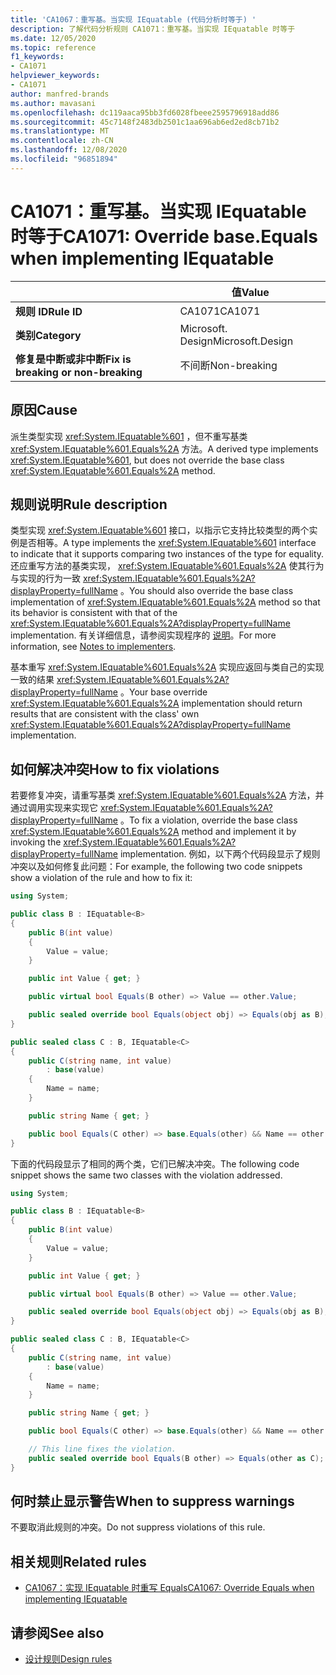 ```yaml
---
title: 'CA1067：重写基。当实现 IEquatable (代码分析时等于) '
description: 了解代码分析规则 CA1071：重写基。当实现 IEquatable 时等于
ms.date: 12/05/2020
ms.topic: reference
f1_keywords:
- CA1071
helpviewer_keywords:
- CA1071
author: manfred-brands
ms.author: mavasani
ms.openlocfilehash: dc119aaca95bb3fd6028fbeee2595796918add86
ms.sourcegitcommit: 45c7148f2483db2501c1aa696ab6ed2ed8cb71b2
ms.translationtype: MT
ms.contentlocale: zh-CN
ms.lasthandoff: 12/08/2020
ms.locfileid: "96851894"
---
```

# <a name="ca1071-override-baseequals-when-implementing-iequatable"></a><span data-ttu-id="1bcb5-103">CA1071：重写基。当实现 IEquatable 时等于</span><span class="sxs-lookup"><span data-stu-id="1bcb5-103">CA1071: Override base.Equals when implementing IEquatable</span></span>

| | <span data-ttu-id="1bcb5-104">值</span><span class="sxs-lookup"><span data-stu-id="1bcb5-104">Value</span></span> |
|-|-|
| <span data-ttu-id="1bcb5-105">**规则 ID**</span><span class="sxs-lookup"><span data-stu-id="1bcb5-105">**Rule ID**</span></span> |<span data-ttu-id="1bcb5-106">CA1071</span><span class="sxs-lookup"><span data-stu-id="1bcb5-106">CA1071</span></span>|
| <span data-ttu-id="1bcb5-107">**类别**</span><span class="sxs-lookup"><span data-stu-id="1bcb5-107">**Category**</span></span> |<span data-ttu-id="1bcb5-108">Microsoft. Design</span><span class="sxs-lookup"><span data-stu-id="1bcb5-108">Microsoft.Design</span></span>|
| <span data-ttu-id="1bcb5-109">**修复是中断或非中断**</span><span class="sxs-lookup"><span data-stu-id="1bcb5-109">**Fix is breaking or non-breaking**</span></span> |<span data-ttu-id="1bcb5-110">不间断</span><span class="sxs-lookup"><span data-stu-id="1bcb5-110">Non-breaking</span></span>|

## <a name="cause"></a><span data-ttu-id="1bcb5-111">原因</span><span class="sxs-lookup"><span data-stu-id="1bcb5-111">Cause</span></span>

<span data-ttu-id="1bcb5-112">派生类型实现 <xref:System.IEquatable%601> ，但不重写基类 <xref:System.IEquatable%601.Equals%2A> 方法。</span><span class="sxs-lookup"><span data-stu-id="1bcb5-112">A derived type implements <xref:System.IEquatable%601>, but does not override the base class <xref:System.IEquatable%601.Equals%2A> method.</span></span>

## <a name="rule-description"></a><span data-ttu-id="1bcb5-113">规则说明</span><span class="sxs-lookup"><span data-stu-id="1bcb5-113">Rule description</span></span>

<span data-ttu-id="1bcb5-114">类型实现 <xref:System.IEquatable%601> 接口，以指示它支持比较类型的两个实例是否相等。</span><span class="sxs-lookup"><span data-stu-id="1bcb5-114">A type implements the <xref:System.IEquatable%601> interface to indicate that it supports comparing two instances of the type for equality.</span></span> <span data-ttu-id="1bcb5-115">还应重写方法的基类实现， <xref:System.IEquatable%601.Equals%2A> 使其行为与实现的行为一致 <xref:System.IEquatable%601.Equals%2A?displayProperty=fullName> 。</span><span class="sxs-lookup"><span data-stu-id="1bcb5-115">You should also override the base class implementation of <xref:System.IEquatable%601.Equals%2A> method so that its behavior is consistent with that of the <xref:System.IEquatable%601.Equals%2A?displayProperty=fullName> implementation.</span></span>
<span data-ttu-id="1bcb5-116">有关详细信息，请参阅实现程序的 [说明](/dotnet/api/system.iequatable-1#notes-to-implementers)。</span><span class="sxs-lookup"><span data-stu-id="1bcb5-116">For more information, see [Notes to implementers](/dotnet/api/system.iequatable-1#notes-to-implementers).</span></span>

<span data-ttu-id="1bcb5-117">基本重写 <xref:System.IEquatable%601.Equals%2A> 实现应返回与类自己的实现一致的结果 <xref:System.IEquatable%601.Equals%2A?displayProperty=fullName> 。</span><span class="sxs-lookup"><span data-stu-id="1bcb5-117">Your base override <xref:System.IEquatable%601.Equals%2A> implementation should return results that are consistent with the class' own <xref:System.IEquatable%601.Equals%2A?displayProperty=fullName> implementation.</span></span>

## <a name="how-to-fix-violations"></a><span data-ttu-id="1bcb5-118">如何解决冲突</span><span class="sxs-lookup"><span data-stu-id="1bcb5-118">How to fix violations</span></span>

<span data-ttu-id="1bcb5-119">若要修复冲突，请重写基类 <xref:System.IEquatable%601.Equals%2A> 方法，并通过调用实现来实现它 <xref:System.IEquatable%601.Equals%2A?displayProperty=fullName> 。</span><span class="sxs-lookup"><span data-stu-id="1bcb5-119">To fix a violation, override the base class <xref:System.IEquatable%601.Equals%2A> method and implement it by invoking the <xref:System.IEquatable%601.Equals%2A?displayProperty=fullName> implementation.</span></span>
<span data-ttu-id="1bcb5-120">例如，以下两个代码段显示了规则冲突以及如何修复此问题：</span><span class="sxs-lookup"><span data-stu-id="1bcb5-120">For example, the following two code snippets show a violation of the rule and how to fix it:</span></span>

```csharp
using System;

public class B : IEquatable<B>
{
    public B(int value)
    {
        Value = value;
    }

    public int Value { get; }

    public virtual bool Equals(B other) => Value == other.Value;

    public sealed override bool Equals(object obj) => Equals(obj as B);
}

public sealed class C : B, IEquatable<C>
{
    public C(string name, int value)
        : base(value)
    {
        Name = name;
    }

    public string Name { get; }

    public bool Equals(C other) => base.Equals(other) && Name == other.Name;
}
```

<span data-ttu-id="1bcb5-121">下面的代码段显示了相同的两个类，它们已解决冲突。</span><span class="sxs-lookup"><span data-stu-id="1bcb5-121">The following code snippet shows the same two classes with the violation addressed.</span></span>

```csharp
using System;

public class B : IEquatable<B>
{
    public B(int value)
    {
        Value = value;
    }

    public int Value { get; }

    public virtual bool Equals(B other) => Value == other.Value;

    public sealed override bool Equals(object obj) => Equals(obj as B);
}

public sealed class C : B, IEquatable<C>
{
    public C(string name, int value)
        : base(value)
    {
        Name = name;
    }

    public string Name { get; }

    public bool Equals(C other) => base.Equals(other) && Name == other.Name;

    // This line fixes the violation.
    public sealed override bool Equals(B other) => Equals(other as C);
}
```

## <a name="when-to-suppress-warnings"></a><span data-ttu-id="1bcb5-122">何时禁止显示警告</span><span class="sxs-lookup"><span data-stu-id="1bcb5-122">When to suppress warnings</span></span>

<span data-ttu-id="1bcb5-123">不要取消此规则的冲突。</span><span class="sxs-lookup"><span data-stu-id="1bcb5-123">Do not suppress violations of this rule.</span></span>

## <a name="related-rules"></a><span data-ttu-id="1bcb5-124">相关规则</span><span class="sxs-lookup"><span data-stu-id="1bcb5-124">Related rules</span></span>

- [<span data-ttu-id="1bcb5-125">CA1067：实现 IEquatable 时重写 Equals</span><span class="sxs-lookup"><span data-stu-id="1bcb5-125">CA1067: Override Equals when implementing IEquatable</span></span>](ca1067.md)

## <a name="see-also"></a><span data-ttu-id="1bcb5-126">请参阅</span><span class="sxs-lookup"><span data-stu-id="1bcb5-126">See also</span></span>

- [<span data-ttu-id="1bcb5-127">设计规则</span><span class="sxs-lookup"><span data-stu-id="1bcb5-127">Design rules</span></span>](design-warnings.md)
